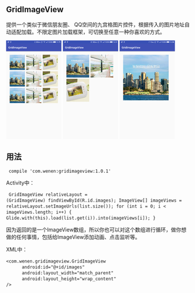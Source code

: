 ## GridImageView

提供一个类似于微信朋友圈、 QQ空间的九宫格图片控件，根据传入的图片地址自动适配加载。不限定图片加载框架，可切换至任意一种你喜欢的方式。

<img src="/img/device-2016-12-12-142146.png" width="30%"/>
<img src="/img/device-2016-12-12-150758.png" width="30%"/>
<img src="/img/device-2016-12-12-150834.png" width="30%"/>


## 用法

<code><pre>
compile 'com.wenen:gridimageview:1.0.1'
</pre></code>

Activity中：
<code><pre>
GridImageView relativeLayout = (GridImageView) findViewById(R.id.images);
ImageView[] imageViews = relativeLayout.setImageUrls(list.size());
    for (int i = 0; i < imageViews.length; i++) {
      Glide.with(this).load(list.get(i)).into(imageViews[i]);
    }
</pre></code>

因为返回的是一个ImageView数组，所以你也可以对这个数组进行循环，做你想做的任何事情，包括给ImageView添加动画、点击监听等。

XML中：
```
<com.wenen.gridimageview.GridImageView
      android:id="@+id/images"
      android:layout_width="match_parent"
      android:layout_height="wrap_content"
/>
```








